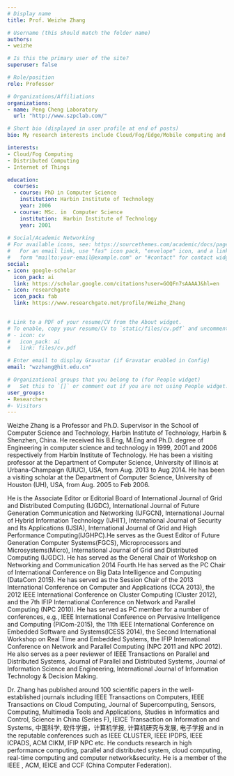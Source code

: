 ```yaml
---
# Display name
title: Prof. Weizhe Zhang

# Username (this should match the folder name)
authors:
- weizhe

# Is this the primary user of the site?
superuser: false

# Role/position
role: Professor

# Organizations/Affiliations
organizations:
- name: Peng Cheng Laboratory
  url: "http://www.szpclab.com/"

# Short bio (displayed in user profile at end of posts)
bio: My research interests include Cloud/Fog/Edge/Mobile computing and energy management.

interests:
- Cloud/Fog Computing
- Distributed Computing
- Internet of Things

education:
  courses:
  - course: PhD in Computer Science
    institution: Harbin Institute of Technology
    year: 2006
  - course: MSc. in  Computer Science
    institution:  Harbin Institute of Technology
    year: 2001
 
# Social/Academic Networking
# For available icons, see: https://sourcethemes.com/academic/docs/page-builder/#icons
#   For an email link, use "fas" icon pack, "envelope" icon, and a link in the
#   form "mailto:your-email@example.com" or "#contact" for contact widget.
social:
- icon: google-scholar
  icon_pack: ai
  link: https://scholar.google.com/citations?user=GOQFn7sAAAAJ&hl=en
- icon: researchgate
  icon_pack: fab
  link: https://www.researchgate.net/profile/Weizhe_Zhang

  
# Link to a PDF of your resume/CV from the About widget.
# To enable, copy your resume/CV to `static/files/cv.pdf` and uncomment the lines below.
# - icon: cv
#   icon_pack: ai
#   link: files/cv.pdf

# Enter email to display Gravatar (if Gravatar enabled in Config)
email: "wzzhang@hit.edu.cn"

# Organizational groups that you belong to (for People widget)
#   Set this to `[]` or comment out if you are not using People widget.
user_groups:
- Researchers
#- Visitors
---
```


 Weizhe Zhang is a Professor and Ph.D. Supervisor in the School of Computer Science and Technology, Harbin Institute of Technology, Harbin & Shenzhen, China. He received his B.Eng, M.Eng and Ph.D. degree of Engineering in computer science and technology in 1999, 2001 and 2006 respectively from Harbin Institute of Technology. He has been a visiting professor at the Department of Computer Science, University of Illinois at Urbana-Champaign (UIUC), USA, from Aug. 2013 to Aug 2014. He has been a visiting scholar at the Department of Computer Science, University of Houston (UH), USA, from Aug. 2005 to Feb 2006.

He is the Associate Editor or Editorial Board of International Journal of Grid and Distributed Computing (IJGDC), International Journal of Future Generation Communication and Networking (IJFGCN), International Journal of Hybrid Information Technology (IJHIT), International Journal of Security and Its Applications (IJSIA), International Journal of Grid and High Performance Computing(IJGHPC).He serves as the Guest Editor of Future Generation Computer Systems(FGCS), Microprocessors and Microsystems(Micro), International Journal of Grid and Distributed Computing (IJGDC). He has served as the General Chair of Workshop on Networking and Communication 2014 Fourth.He has served as the PC Chair of International Conference on Big Data Intelligence and Computing (DataCom 2015). He has served as the Session Chair of the 2013 International Conference on Computer and Applications (CCA 2013), the 2012 IEEE International Conference on Cluster Computing (Cluster 2012), and the 7th IFIP International Conference on Network and Parallel Computing (NPC 2010). He has served as PC member for a number of conferences, e.g., IEEE International Conference on Pervasive Intelligence and Computing (PICom-2015), the 11th IEEE International Conference on Embedded Software and Systems(ICESS 2014), the Second International Workshop on Real Time and Embedded Systems, the IFIP International Conference on Network and Parallel Computing (NPC 2011 and NPC 2012). He also serves as a peer reviewer of IEEE Transactions on Parallel and Distributed Systems, Journal of Parallel and Distributed Systems, Journal of Information Science and Engineering, International Journal of Information Technology & Decision Making.

Dr. Zhang has published around 100 scientific papers in the well-established journals including IEEE Transactions on Computers, IEEE Transactions on Cloud Computing, Journal of Supercomputing, Sensors, Computing, Multimedia Tools and Applications, Studies in Informatics and Control, Science in China (Series F), IEICE Transaction on Information and Systems, 中国科学, 软件学报，计算机学报, 计算机研究与发展, 电子学报 and in the reputable conferences such as IEEE CLUSTER, IEEE IPDPS, IEEE ICPADS, ACM CIKM, IFIP NPC etc. He conducts research in high performance computing, parallel and distributed system, cloud computing, real-time computing and computer network&security. He is a member of the IEEE , ACM, IEICE and CCF (China Computer Federation).
